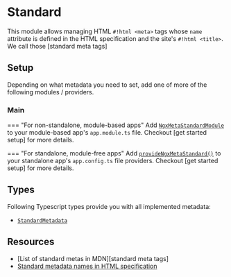 # Standard

This module allows managing HTML `#!html <meta>` tags whose `name` attribute is defined in the HTML specification and the site's `#!html <title>`. We call those [standard meta tags]

## Setup

Depending on what metadata you need to set, add one of more of the following modules / providers.

### Main

=== "For non-standalone, module-based apps"
Add [`NgxMetaStandardModule`](../api/ngx-meta.ngxmetastandardmodule.md) to your module-based app's `app.module.ts` file. Checkout [get started setup] for more details.

=== "For standalone, module-free apps"
Add [`provideNgxMetaStandard()`](../api/ngx-meta.providengxmetastandard.md) to your standalone app's `app.config.ts` file providers. Checkout [get started setup] for more details.

## Types

Following Typescript types provide you with all implemented metadata:

- [`StandardMetadata`](../api/ngx-meta.standardmetadata.md)

## Resources

- [List of standard metas in MDN][standard meta tags]
- [Standard metadata names in HTML specification](https://html.spec.whatwg.org/multipage/semantics.html#standard-metadata-names)
